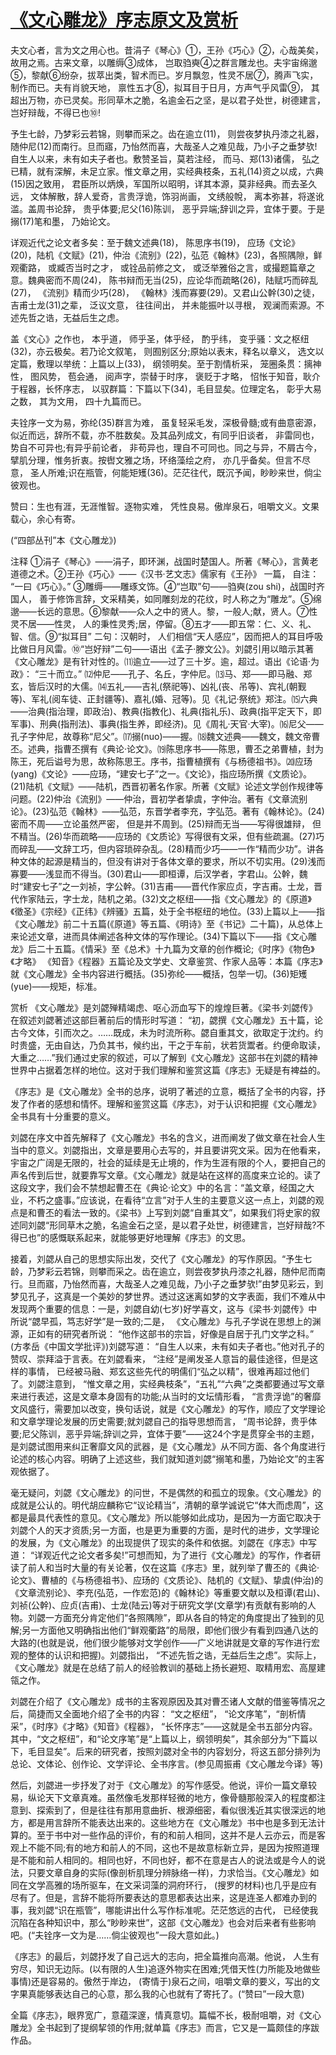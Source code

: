 # [《文心雕龙》序志原文及赏析](https://www.vrrw.net/wx/14414.html)

夫文心者，言为文之用心也。昔涓子《琴心》①，王孙《巧心》②，心哉美矣，故用之焉。古来文章，以雕缛③成体， 岂取驺奭④之群言雕龙也。夫宇宙绵邈⑤，黎献⑥纷杂，拔萃出类，智术而已。岁月飘忽，性灵不居⑦，腾声飞实，制作而已。夫有肖貌天地， 禀性五才⑧，拟耳目于日月，方声气乎风雷⑨， 其超出万物，亦已灵矣。形同草木之脆，名逾金石之坚，是以君子处世，树德建言， 岂好辩哉，不得已也⑩!

予生七龄，乃梦彩云若锦，则攀而采之。齿在逾立(11)， 则尝夜梦执丹漆之礼器，随仲尼(12)而南行。旦而寤，乃怡然而喜，大哉圣人之难见哉，乃小子之垂梦欤! 自生人以来，未有如夫子者也。敷赞圣旨，莫若注经， 而马、郑(13)诸儒， 弘之已精，就有深解，未足立家。惟文章之用，实经典枝条，五礼(14)资之以成，六典(15)因之致用， 君臣所以炳焕，军国所以昭明，详其本源，莫非经典。而去圣久远， 文体解散，辞人爱奇，言贵浮诡，饰羽尚画， 文绣般帨， 离本弥甚，将遂讹滥。盖周书论辞， 贵乎体要;尼父(16)陈训， 恶乎异端;辞训之异，宜体于要。于是搦(17)笔和墨， 乃始论文。

详观近代之论文者多矣：至于魏文述典(18)， 陈思序书(19)， 应玚《文论》(20)，陆机《文赋》(21)，仲治《流别》(22)，弘范《翰林》(23)，各照隅隙，鲜观衢路， 或臧否当时之才， 或铨品前修之文， 或泛举雅俗之言，或撮题篇章之意。魏典密而不周(24)， 陈书辩而无当(25)，应论华而疏略(26)，陆赋巧而碎乱(27)， 《流别》精而少巧(28)， 《翰林》浅而寡要(29)。又君山公幹(30)之徒， 吉甫士龙(31)之辈， 泛议文意， 往往间出， 并未能振叶以寻根， 观澜而索源。不述先哲之诰，无益后生之虑。

盖《文心》之作也， 本乎道， 师乎圣，体乎经， 酌乎纬， 变乎骚：文之枢纽(32)，亦云极矣。若乃论文叙笔， 则囿别区分;原始以表末，释名以章义， 选文以定篇，敷理以举统：上篇以上(33)， 纲领明矣。至于割情析采， 笼圈条贯：摛神性， 图风势， 苞会通， 阅声字，崇替于时序， 褒贬于才略， 怊怅于知音，耿介于程器，长怀序志， 以驭群篇：下篇以下(34)，毛目显矣。位理定名， 彰乎大易之数， 其为文用， 四十九篇而已。

夫铨序一文为易，弥纶(35)群言为难， 虽复轻采毛发，深极骨髓;或有曲意密源，似近而远，辞所不载，亦不胜数矣。及其品列成文，有同乎旧谈者， 非雷同也， 势自不可异也;有异乎前论者， 非苟异也，理自不可同也。同之与异，不屑古今，擘肌分理，惟务折衷。按辔文雅之场，环络藻绘之府， 亦几乎备矣。但言不尽意， 圣人所难;识在瓶管，何能矩矱(36)。茫茫往代，既沉予闻，眇眇来世，倘尘彼观也。

赞曰：生也有涯，无涯惟智。逐物实难， 凭性良易。傲岸泉石，咀嚼文义。文果载心，余心有寄。

(“四部丛刊”本《文心雕龙》)



注释 ①涓子《琴心》——涓子，即环渊，战国时楚国人。所著《琴心》，言黄老道德之术。②王孙《巧心》——《汉书·艺文志》儒家有《王孙》 一篇， 自注： “一曰《巧心》。” ③雕缛——雕琢文饰。④“岂取”句——驺奭(zou shi)，战国时齐国人， 善于修饰言辞，文采精美，如同雕刻龙的花纹，时人称之为“雕龙”。⑤绵邈——长远的意思。⑥黎献——众人之中的贤人。黎，一般人;献，贤人。⑦性灵不居——性灵， 人的秉性灵秀;居，停留。⑧五才——即五常：仁、义、礼、智、信。⑨“拟耳目” 二句：汉朝时， 人们相信“天人感应”，因而把人的耳目呼吸比做日月风雷。⑩“岂好辩”二句——语出《孟子·滕文公》。刘勰引用以暗示其著《文心雕龙》是有针对性的。⑾逾立——过了三十岁。逾，超过。语出《论语·为政》： “三十而立。” ⑿仲尼——孔子、名丘，字仲尼。⒀马、郑——即马融、郑玄，皆后汉时的大儒。⒁五礼——吉礼(祭祀等)、凶礼(丧、吊等)、宾礼(朝觐等)、军礼(阅车徒、正封疆等)、嘉礼(婚、冠等)。见《礼记·祭统》郑注。⒂六典——治典(指治理，即政治)、教典(指教化)、礼典(指礼乐)、政典(指平定天下，即军事)、刑典(指刑法)、事典(指生养，即经济)。见《周礼·天官·大宰)。⒃尼父——孔子字仲尼，故尊称“尼父”。⒄搦(nuo)——握。⒅魏文述典——魏文，魏文帝曹丕。述典，指曹丕撰有《典论·论文》。⒆陈思序书——陈思，曹丕之弟曹植，封为陈王，死后谥号为思，故称陈思王。序书，指曹植撰有《与杨德祖书》。⒇应玚(yang)《文论》——应玚，“建安七子”之一。《文论》，指应玚所撰《文质论》。(21)陆机《文赋》——陆机，西晋初著名作家。所著《文赋》论述文学创作规律等问题。(22)仲治《流别》——仲治，晋初学者挚虞，字仲治。著有《文章流别论》。(23)弘范《翰林》——弘范，东晋学者李充，字弘范。著有《翰林论》。(24)密而不周——立论虽然严密， 但是并不周到。(25)辩而无当——写得很雄辩， 但不精当。(26)华而疏略——应玚的《文质论》写得很有文采，但有些疏漏。(27)巧而碎乱——文辞工巧，但内容琐碎杂乱。(28)精而少巧——一作“精而少功”。讲各种文体的起源是精当的，但没有讲对于各体文章的要求，所以不切实用。(29)浅而寡要——浅显而不得当。(30)君山——即桓谭，后汉学者，字君山。公幹，魏时“建安七子”之一刘祯，字公幹。(31)吉甫——晋代作家应贞，字吉甫。士龙，晋代作家陆云，字士龙，陆机之弟。(32)文之枢纽——指《文心雕龙》的《原道》《徵圣》《宗经》《正纬》《辨骚》五篇，处于全书枢纽的地位。(33)上篇以上——指《文心雕龙》前二十五篇(《原道》等五篇、《明诗》至《书记》二十篇)，从总体上来论述文章，进而具体阐述各种文体的写作理论。(34)下篇以下——指《文心雕龙》后二十五篇。《情采》至《总术》十九篇为文章的创作概论;《时序》《物色》《才略》 《知音》《程器》五篇论及文学史、文章鉴赏、作家人品等：本篇《序志》就《文心雕龙》全书内容进行概括。(35)弥纶——概括，包举一切。(36)矩矱(yue)——规矩，标准。

赏析 《文心雕龙》是刘勰殚精竭虑、呕心沥血写下的煌煌巨著。《梁书·刘勰传》在叙述刘勰著述这部巨著前后的情形时写道： “初，勰撰《文心雕龙》五十篇，论古今文体，引而次之。……既成，未为时流所称。勰自重其文，欲取定于沈约。约时贵盛，无由自达，乃负其书，候约出，干之于车前，状若货鬻者。约便命取读，大重之……”我们通过史家的叙述，可以了解到《文心雕龙》这部书在刘勰的精神世界中占据着怎样的地位。这对于我们理解和鉴赏这篇《序志》无疑是有裨益的。

《序志》是《文心雕龙》全书的总序，说明了著述的立意，概括了全书的内容，抒发了作者的感想和情怀。理解和鉴赏这篇《序志》，对于认识和把握《文心雕龙》全书具有十分重要的意义。

刘勰在序文中首先解释了《文心雕龙》书名的含义，进而阐发了做文章在社会人生当中的意义。刘勰指出，文章是要用心去写的，并且要讲究文采。因为在他看来，宇宙之广阔是无限的，社会的延续是无止境的，作为生涯有限的个人，要把自己的声名传到后世，就要靠写文章。《文心雕龙》就是站在这样的高度来立论的。读了这段文字，我们会不禁想起曹丕在《典论·论文》中的名言：“盖文章，经国之大业，不朽之盛事。”应该说，在看待“立言”对于人生的主要意义这一点上，刘勰的观点是和曹丕的看法一致的。《梁书》上写到刘勰“自重其文”，如果我们将史家的叙述同刘勰“形同草木之脆，名逾金石之坚，是以君子处世，树德建言，岂好辩哉?不得已也”的感慨联系起来，就能够更好地理解《序志》的文思。

接着，刘勰从自己的思想实际出发，交代了《文心雕龙》的写作原因。“予生七龄，乃梦彩云若锦，则攀而采之。齿在逾立，则尝夜梦执丹漆之礼器，随仲尼而南行。旦而寤，乃怡然而喜，大哉圣人之难见哉，乃小子之垂梦欤!”由梦见彩云，到梦见孔子，这真是一个美妙的梦世界。透过这迷离如梦的文字表面，我们不难从中发现两个重要的信息：一是，刘勰自幼(七岁)好学喜文，这与《梁书·刘勰传》中所说“勰早孤，笃志好学”是一致的;二是， 《文心雕龙》与孔子学说在思想上的渊源，正如有的研究者所说： “他作这部书的宗旨，好像是自居于孔门文学之科。” (方孝岳《中国文学批评》)刘勰写道： “自生人以来，未有如夫子者也。”他对孔子的赞叹、崇拜溢于言表。在刘勰看来， “注经”是阐发圣人意旨的最佳途径，但是这样的事情， 已经被马融、郑玄这些先代的明儒们“弘之以精”，很难再超过他们了。刘勰注意到， “惟文章之用，实经典枝条”，“五礼”“六典”之类都要通过写文章来进行表述，这是文章本身固有的功能;从当时的文坛情形看， “言贵浮诡”的奢靡文风盛行，需要加以改变，换句话说，就是《文心雕龙》的写作，顺应了文学理论和文章学理论发展的历史需要;就刘勰自己的指导思想而言， “周书论辞，贵乎体要;尼父陈训，恶乎异端;辞训之异，宜体于要”——这24个字是贯穿全书的主题，是刘勰试图用来纠正奢靡文风的武器，是《文心雕龙》从不同方面、各个角度进行论述的核心内容。明确了上述这些，我们就知道刘勰“搦笔和墨，乃始论文”的主客观依据了。

毫无疑问，刘勰《文心雕龙》的问世，不是偶然的和孤立的现象。《文心雕龙》的成就是公认的。明代胡应麟称它“议论精当”，清朝的章学诚说它“体大而虑周”，这都是最具代表性的意见。《文心雕龙》所以能够如此成功，是因为一方面它取决于刘勰个人的天才资质;另一方面，也是更为重要的方面，是时代的进步，文学理论的发展，为《文心雕龙》的出现提供了现实的条件和依据。刘勰在《序志》中写道： “详观近代之论文者多矣!”可想而知，为了进行《文心雕龙》的写作，作者研读了前人和当时大量的有关论著，仅在这篇《序志》里，就列举了曹丕的《典论·论文》、曹植的《与杨德祖书》、应玚的《文质论》、陆机的《文赋》、挚虞(仲治)的《文章流别论》、李充(弘范，一作宏范)的《翰林论》等重要文献以及桓谭(君山)、刘祯(公幹)、应贞(吉甫)、士龙(陆云)等对于研究文学(文章学)有贡献有影响的人物。刘勰一方面充分肯定他们“各照隅隙”，即从各自的特定的角度提出了独到的见解;另一方面他又明确指出他们“鲜观衢路”的局限，即他们很少有看到四通八达的大路的(也就是说，他们很少能够对文学创作——广义地讲就是文章的写作进行宏观的整体的认识和把握)。刘勰指出， “不述先哲之诰，无益后生之虑”。实际上， 《文心雕龙》就是在总结了前人的经验教训的基础上扬长避短、取精用宏、高屋建瓴之作。

刘勰在介绍了《文心雕龙》成书的主客观原因及其对曹丕诸人文献的借鉴等情况之后，简捷而又全面地介绍了全书的内容： “文之枢纽”， “论文序笔”，“剖析情采”，《时序》《才略》《知音》《程器》， “长怀序志”——这就是全书五部分内容。其中，“文之枢纽”，和“论文序笔”是“上篇以上，纲领明矣”，其余部分为“下篇以下，毛目显矣”。后来的研究者，按照刘勰对全书的内容划分，将这五部分排列为总论、文体论、创作论、文学评论、全书序言。(参见周振甫《文心雕龙今译》等)

然后，刘勰进一步抒发了对于《文心雕龙》的写作感受。他说，评价一篇文章较易，纵论天下文章真难。虽然像毛发那样轻微的地方，像骨髓那般深入的程度都注意到、探索到了，但是往往有那用意曲折、根源细密，看似很浅近其实很深远的地方，都是用言辞所不能表达出来的。这些地方在《文心雕龙》书中也是多到无法计算的。至于书中对一些作品的评价，有的和前人相同，这并不是人云亦云，而是客观上不能不同;有的地方和前人的不同，这也不是故意标新立异，是因为按照道理是不能和前人相同的。相同也好，不同也好，都不在意是古人的说法或是今人的说法，只要文章自身的实际(像剖析肌理分辨脉络一样)，力求恰当。《文心雕龙》如同在文学高雅的场所驱车，在文采词藻的洞府环行， (搜罗的材料)也几乎是应有尽有了。但是，言辞不能将所要表达的意思都表达出来，这是连圣人都难办到的事，我刘勰“识在瓶管”，哪能讲出什么写作标准呢。茫茫悠远的古代， 已经使我沉陷在各种知识中，那么“眇眇来世”，这部《文心雕龙》也会对后来者有些影响吧。(“夫铨序一文为是……倘尘彼观也”一段大意如此。)

《序志》的最后，刘勰抒发了自己远大的志向，把全篇推向高潮。他说， 人生有穷尽，知识无边际。(以有限的人生)追逐外物实在困难;凭借天性(力所能及地做些事情)还是容易的。傲然于岸边， (寄情于)泉石之间，咀嚼文章的要义，写出的文字果真能够表达自己的心意，那么我的心也就有了寄托了。(“赞曰”一段大意)

全篇《序志》，眼界宽广，意蕴深邃，情真意切。篇幅不长，极耐咀嚼，对《文心雕龙》全书起到了提纲挈领的作用;就单篇《序志》而言，它又是一篇颇佳的序跋作品。

